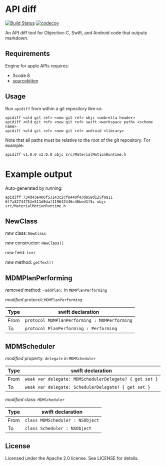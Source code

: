 # API diff

[![Build Status](https://travis-ci.org/material-motion/material-motion-apidiff.svg?branch=develop)](https://travis-ci.org/material-motion/material-motion-apidiff)
[![codecov](https://codecov.io/gh/material-motion/material-motion-apidiff/branch/develop/graph/badge.svg)](https://codecov.io/gh/material-motion/material-motion-apidiff)

An API diff tool for Objective-C, Swift, and Android code that outputs markdown.

## Requirements

Engine for apple APIs requires:

- Xcode 8
- [sourcekitten](https://github.com/jpsim/SourceKitten)

## Usage

Run `apidiff` from within a git repository like so:

    apidiff <old git ref> <new git ref> objc <umbrella header>
    apidiff <old git ref> <new git ref> swift <workspace path> <scheme name>
    apidiff <old git ref> <new git ref> android <library>

Note that all paths must be relative to the root of the git repository. For example:

    apidiff v1.0.0 v2.0.0 objc src/MaterialMotionRuntime.h

# Example output

Auto-generated by running:

    apidiff 734d43e406f53143c2cf8440f43d858d125f0a11 6f7a52744751e511d0daf119642446c46bed1f5c objc src/MaterialMotionRuntime.h

## NewClass

*new* class: `NewClass`

*new* constructor: `NewClass()`

*new* field: `text`

*new* method: `getText()`

## MDMPlanPerforming

*removed* method: `-addPlan:` in `MDMPlanPerforming`

*modified* protocol: `MDMPlanPerforming`

| Type | swift declaration |
|---|---|
| From | `protocol MDMPlanPerforming : MDMPerforming` |
| To | `protocol PlanPerforming : Performing` |

## MDMScheduler

*modified* property: `delegate` in `MDMScheduler`

| Type | swift declaration |
|---|---|
| From | `weak var delegate: MDMSchedulerDelegate? { get set }` |
| To | `weak var delegate: SchedulerDelegate? { get set }` |

*modified* class: `MDMScheduler`

| Type | swift declaration |
|---|---|
| From | `class MDMScheduler : NSObject` |
| To | `class Scheduler : NSObject` |

## License

Licensed under the Apache 2.0 license. See LICENSE for details.
